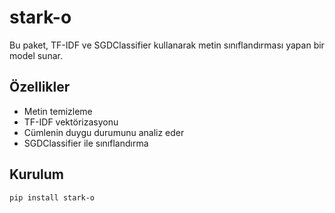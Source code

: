 # stark-o

Bu paket, TF-IDF ve SGDClassifier kullanarak metin sınıflandırması yapan bir model sunar.

## Özellikler
- Metin temizleme
- TF-IDF vektörizasyonu
- Cümlenin duygu durumunu analiz eder
- SGDClassifier ile sınıflandırma

## Kurulum
```bash
pip install stark-o
